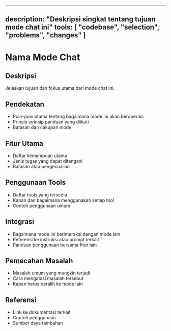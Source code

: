 <!--
Petunjuk:
- Simpan file ini di folder `chatmodes/` dengan nama `<nama-mode>.chatmode.md`.
- Gunakan metadata front matter berikut:
  - description: Deskripsi singkat mode chat
  - tools: Array nama tools yang diizinkan (tanpa #)
-->
---
description: "Deskripsi singkat tentang tujuan mode chat ini"
tools: [
  "codebase",
  "selection",
  "problems",
  "changes"
]
---

# Nama Mode Chat

## Deskripsi
Jelaskan tujuan dan fokus utama dari mode chat ini.

## Pendekatan
- Poin-poin utama tentang bagaimana mode ini akan beroperasi
- Prinsip-prinsip panduan yang diikuti
- Batasan dan cakupan mode

## Fitur Utama
- Daftar kemampuan utama
- Jenis tugas yang dapat ditangani
- Batasan atau pengecualian

## Penggunaan Tools
- Daftar tools yang tersedia
- Kapan dan bagaimana menggunakan setiap tool
- Contoh penggunaan umum

## Integrasi
- Bagaimana mode ini berinteraksi dengan mode lain
- Referensi ke instruksi atau prompt terkait
- Panduan penggunaan bersama fitur lain

## Pemecahan Masalah
- Masalah umum yang mungkin terjadi
- Cara mengatasi masalah tersebut
- Kapan harus beralih ke mode lain

## Referensi
- Link ke dokumentasi terkait
- Contoh penggunaan
- Sumber daya tambahan
